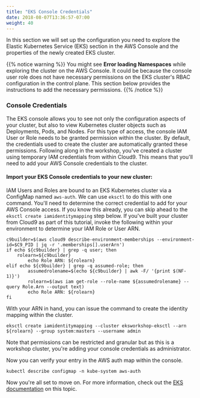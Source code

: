 ```yaml
---
title: "EKS Console Credentials"
date: 2018-08-07T13:36:57-07:00
weight: 40
---
```


In this section we will set up the configuration you need to explore the Elastic Kubernetes Service (EKS) section in the AWS Console and the properties of the newly created EKS cluster.

{{% notice warning %}}
You might see **Error loading Namespaces** while exploring the cluster on the AWS Console. It could be because the console user role does not have necessary permissions on the EKS cluster's RBAC configuration in the control plane. This section below provides the instructions to add the necessary permissions. 
{{% /notice %}}

### Console Credentials

The EKS console allows you to see not only the configuration aspects of your cluster, but also to view Kubernetes cluster objects such as Deployments, Pods, and Nodes. For this type of access, the console IAM User or Role needs to be granted permission within the cluster. By default, the credentials used to create the cluster are automatically granted these permissions. Following along in the workshop, you've created a cluster using temporary IAM credentials from within Cloud9. This means that you'll need to add your AWS Console credentials to the cluster.

#### Import your EKS Console credentials to your new cluster:

IAM Users and Roles are bound to an EKS Kubernetes cluster via a ConfigMap named `aws-auth`. We can use `eksctl` to do this with one command. You'll need to determine the correct credential to add for your AWS Console access. If you know this already, you can skip ahead to the `eksctl create iamidentitymapping` step below. If you've built your cluster from Cloud9 as part of this tutorial, invoke the following within your environment to determine your IAM Role or User ARN. 

```
c9builder=$(aws cloud9 describe-environment-memberships --environment-id=$C9_PID | jq -r '.memberships[].userArn')
if echo ${c9builder} | grep -q user; then
	rolearn=${c9builder}
        echo Role ARN: ${rolearn}
elif echo ${c9builder} | grep -q assumed-role; then
        assumedrolename=$(echo ${c9builder} | awk -F/ '{print $(NF-1)}')
        rolearn=$(aws iam get-role --role-name ${assumedrolename} --query Role.Arn --output text) 
        echo Role ARN: ${rolearn}
fi
```

With your ARN in hand, you can issue the command to create the identity mapping within the cluster.

```
eksctl create iamidentitymapping --cluster eksworkshop-eksctl --arn ${rolearn} --group system:masters --username admin
```

Note that permissions can be restricted and granular but as this is a workshop cluster, you're adding your console credentials as administrator.

Now you can verify your entry in the AWS auth map within the console.

```
kubectl describe configmap -n kube-system aws-auth
```

Now you're all set to move on. For more information, check out the [EKS documentation](https://docs.aws.amazon.com/eks/latest/userguide/add-user-role.html) on this topic.

